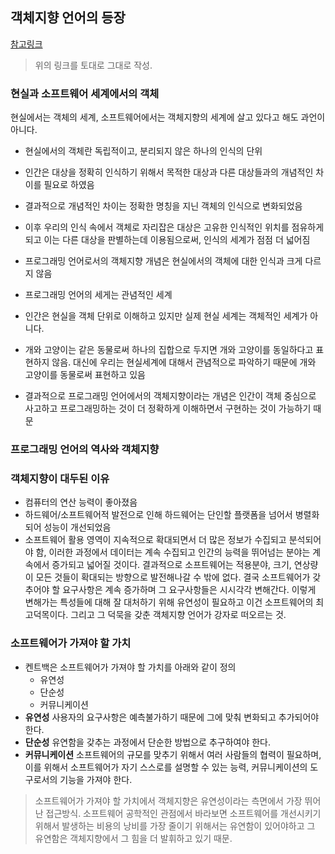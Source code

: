 ## 객체지향 언어의 등장
[참고링크](http://effectiveprogramming.tistory.com/entry/%EA%B0%9D%EC%B2%B4%EC%A7%80%ED%96%A5%EC%9D%98-%EC%98%AC%EB%B0%94%EB%A5%B8-%EC%9D%B4%ED%95%B4-%EA%B0%9D%EC%B2%B4%EC%A7%80%ED%96%A5-%EC%96%B8%EC%96%B4%EC%9D%98-%EB%8C%80%EB%91%90?category=660012)

> 위의 링크를 토대로 그대로 작성.

### 현실과 소프트웨어 세계에서의 객체
현실에서는 객체의 세계, 소프트웨어에서는 객체지향의 세계에 살고 있다고 해도 과언이 아니다.
* 현실에서의 객체란 독립적이고, 분리되지 않은 하나의 인식의 단위
* 인간은 대상을 정확히 인식하기 위해서 목적한 대상과 다른 대상들과의 개념적인 차이를 필요로 하였음
* 결과적으로 개념적인 차이는 정확한 명칭을 지닌 객체의 인식으로 변화되었음
* 이후 우리의 인식 속에서 객체로 자리잡은 대상은 고유한 인식적인 위치를 점유하게 되고 이는 다른 대상을 판별하는데 이용됨으로써, 인식의 세계가 점점 더 넓어짐
   
* 프로그래밍 언어로서의 객체지향 개념은 현실에서의 객체에 대한 인식과 크게 다르지 않음
* 프로그래밍 언어의 세게는 관념적인 세계
* 인간은 현실을 객체 단위로 이해하고 있지만 실제 현실 세계는 객체적인 세계가 아니다.
* 개와 고양이는 같은 동물로써 하나의 집합으로 두지면 개와 고양이를 동일하다고 표현하지 않음. 대신에 우리는 현실세계에 대해서 관념적으로 파악하기 때문에 개와 고양이를 동물로써 표현하고 있음
* 결과적으로 프로그래밍 언어에서의 객체지향이라는 개념은 인간이 객체 중심으로 사고하고 프로그래밍하는 것이 더 정확하게 이해하면서 구현하는 것이 가능하기 때문

### 프로그래밍 언어의 역사와 객체지향
   
### 객체지향이 대두된 이유
* 컴퓨터의 연산 능력이 좋아졌음
* 하드웨어/소프트웨어적 발전으로 인해 하드웨어는 단인할 플랫폼을 넘어서 병렬화되어 성능이 개선되었음
* 소프트웨어 활용 영역이 지속적으로 확대되면서 더 많은 정보가 수집되고 분석되어야 함, 이러한 과정에서 데이터는 계속 수집되고 인간의 능력을 뛰어넘는 분야는 계속에서 증가되고 넓어질 것이다. 결과적으로 소프트웨어는 적용분야, 크기, 연상량 이 모든 것들이 확대되는 방향으로 발전해나갈 수 밖에 없다. 결국 소프트웨어가 갖추어야 할 요구사항은 계속 증가하며 그 요구사항들은 시시각각 변해간다. 이렇게 변해가는 특성들에 대해 잘 대처하기 위해 유연성이 필요하고 이건 소프트웨어의 최고덕목이다. 그리고 그 덕묵을 갖춘 객체지향 언어가 강자로 떠오르는 것.

### 소프트웨어가 가져야 할 가치
* 켄트백은 소프트웨어가 가져야 할 가치를 아래와 같이 정의
  * 유연성
  * 단순성
  * 커뮤니케이션
* __유연성__ 사용자의 요구사항은 예측불가하기 때문에 그에 맞춰 변화되고 추가되어야 한다.
* __단순성__ 유연함을 갖추는 과정에서 단순한 방법으로 추구하여야 한다.
* __커뮤니케이션__ 소프트웨어의 규모를 맞추기 위해서 여러 사람들의 협력이 필요하며, 이를 위해서 소프트웨어가 자기 스스로를 설명할 수 있는 능력, 커뮤니케이션의 도구로서의 기능을 가져야 한다.
> 소프트웨어가 가져야 할 가치에서 객체지향은 유연성이라는 측면에서 가장 뛰어난 접근방식. 소프트웨어 공학적인 관점에서 바라보면 소프트웨어를 개선시키기 위해서 발생하는 비용의 낭비를 가장 줄이기 위해서는 유연함이 있어야하고 그 유연함은 객체지향에서 그 힘을 더 발휘하고 있기 때문.
